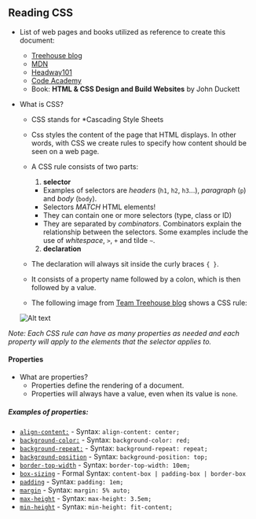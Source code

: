 ## Reading CSS
- List of web pages and books utilized as reference to create this document:
  - [Treehouse blog](http://blog.teamtreehouse.com/getting-started-with-css-part-1)
  - [MDN](https://developer.mozilla.org/en-US/docs/Web/CSS/Reference)
  - [Headway101](https://headway101.com/html-css-and-php-explained-an-introduction-to-internet-coding-basics/)
  - [Code Academy](http://www.codecademy.com/glossary/css/properties)
  - Book: **HTML & CSS Design and Build Websites** by John Duckett
- What is CSS? 
  - CSS stands for *Cascading Style Sheets
  - Css styles the content of the page that HTML displays. In other words, with CSS we create rules to specify how content should be seen on a web page. 
  - A CSS rule consists of two parts: 
    1. **selector** 
      - Examples of selectors are *headers* (`h1`, `h2`, `h3`...), *paragraph* (`p`) and *body* (`body`).
      - Selectors *MATCH* HTML elements! 
      - They can contain one or more selectors (type, class or ID)
      - They are separated by *combinators*. Combinators explain the relationship between the selectors. Some examples include the use of *whitespace*, `>`, `+` and tilde `~`.

    2. **declaration**
  - The declaration will always sit inside the curly braces `{ }`.
  - It consists of a property name followed by a colon, which is then followed by a value. 
  - The following image from [Team Treehouse blog](http://blog.teamtreehouse.com/getting-started-with-css-part-1) shows a CSS rule:
  
  ![Alt text](http://blog.teamtreehouse.com/wp-content/uploads/2012/10/css-rule.jpg)

*Note: Each CSS rule can have as many properties as needed and each property will apply to the elements that the selector applies to.*

#### Properties
- What are properties?
  - Properties define the rendering of a document.
  - Properties will always have a value, even when its value is `none`.

##### Examples of properties:
   - [`align-content:`](https://developer.mozilla.org/en-US/docs/Web/CSS/align-content)
    - Syntax: `align-content: center;`
   - [`background-color:`](https://developer.mozilla.org/en-US/docs/Web/CSS/background-color)
    - Syntax: `background-color: red;`
   - [`background-repeat:`](https://developer.mozilla.org/en-US/docs/Web/CSS/background-repeat)
    - Syntax: `background-repeat: repeat;`
   - [`background-position`](https://developer.mozilla.org/en-US/docs/Web/CSS/background-position)
    - Syntax: `background-position: top;`
   - [`border-top-width`](https://developer.mozilla.org/en-US/docs/Web/CSS/border-top-width)
    - Syntax: `border-top-width: 10em;` 
   - [`box-sizing`](https://developer.mozilla.org/en-US/docs/Web/CSS/box-sizing)
    - Formal Syntax: `content-box | padding-box | border-box`
   - [`padding`](https://developer.mozilla.org/en-US/docs/Web/CSS/padding)
    - Syntax: `padding: 1em;` 
   - [`margin`](https://developer.mozilla.org/en-US/docs/Web/CSS/margin)
    - Syntax: `margin: 5% auto;` 
   - [`max-height`](https://developer.mozilla.org/en-US/docs/Web/CSS/max-height)
    - Syntax: `max-height: 3.5em;`
   - [`min-height`](https://developer.mozilla.org/en-US/docs/Web/CSS/min-height)
    - Syntax: `min-height: fit-content;`
